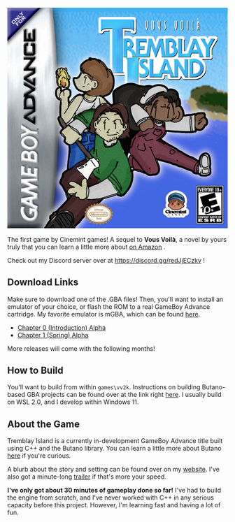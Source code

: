 ![Cover Art](https://github.com/EHowardHill/Tremblay-Island/blob/main/Tremblay%20Island%20Cover%2001%20small.png?raw=true)

The first game by Cinemint games! A sequel to **Vous Voilà**, a novel by yours truly that you can learn a little more about [on Amazon](https://www.amazon.com/dp/B08QCQ8DNV/ref=cm_sw_em_r_mt_dp_A6BZSE5MJ3HET2N6PV8P) .

Check out my Discord server over at https://discord.gg/redJjECzkv !

## Download Links

Make sure to download one of the .GBA files! Then, you'll want to install an emulator of your choice, or flash the ROM to a real GameBoy Advance cartridge. My favorite emulator is mGBA, which can be found [here](https://mgba.io/downloads.html).

- [Chapter 0 (Introduction) Alpha](https://github.com/EHowardHill/Tremblay-Island/blob/main/Demo%20Build%2001.gba)
- [Chapter 1 (Spring) Alpha](https://github.com/EHowardHill/Tremblay-Island/blob/main/Demo%20Build%2002%20(only).gba)

More releases will come with the following months!

## How to Build

You'll want to build from within `games\vv2k`. Instructions on building Butano-based GBA projects can be found over at the link right [here](https://gvaliente.github.io/butano/getting_started.html#getting_started_template). I usually build on WSL 2.0, and I develop within Windows 11.

## About the Game

Tremblay Island is a currently in-development GameBoy Advance title built using C++ and the Butano library. You can learn a little more about Butano [here](https://github.com/GValiente/butano) if you're curious.

A blurb about the story and setting can be found over on my [website](http://www.tremblayisland.com/). I've also got a minute-long [trailer](https://youtu.be/Rcy9nHeIZuc) if that's more your speed.

**I've only got about 30 minutes of gameplay done so far!** I've had to build the engine from scratch, and I've never worked with C++ in any serious capacity before this project. However, I'm learning fast and having a lot of fun.
